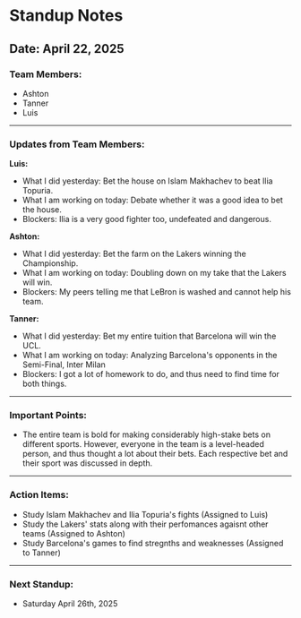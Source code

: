 # Standup Notes

## Date: April 22, 2025

### Team Members:
- Ashton
- Tanner
- Luis

---

### Updates from Team Members:

**Luis:**
- What I did yesterday: Bet the house on Islam Makhachev to beat Ilia Topuria.
- What I am working on today: Debate whether it was a good idea to bet the house.
- Blockers: Ilia is a very good fighter too, undefeated and dangerous.

**Ashton:**
- What I did yesterday: Bet the farm on the Lakers winning the Championship.
- What I am working on today: Doubling down on my take that the Lakers will win.
- Blockers: My peers telling me that LeBron is washed and cannot help his team.

**Tanner:**
- What I did yesterday: Bet my entire tuition that Barcelona will win the UCL.
- What I am working on today: Analyzing Barcelona's opponents in the Semi-Final, Inter Milan
- Blockers: I got a lot of homework to do, and thus need to find time for both things.

---

### Important Points:
- The entire team is bold for making considerably high-stake bets on different sports. However, everyone in the team is a level-headed person, and thus thought a lot about their bets. Each respective bet and their sport was discussed in depth.

---

### Action Items:
- Study Islam Makhachev and Ilia Topuria's fights (Assigned to Luis)
- Study the Lakers' stats along with their perfomances agaisnt other teams (Assigned to Ashton)
- Study Barcelona's games to find stregnths and weaknesses (Assigned to Tanner)

---

### Next Standup:
- Saturday April 26th, 2025
